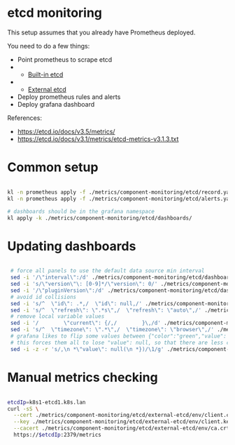 
# etcd monitoring

This setup assumes that you already have Prometheus deployed.

You need to do a few things:

- Point prometheus to scrape etcd
- - [Built-in etcd](./built-in-etcd/readme.md)
- - [External etcd](./external-etcd/readme.md)
- Deploy prometheus rules and alerts
- Deploy grafana dashboard

References:
- https://etcd.io/docs/v3.5/metrics/
- https://etcd.io/docs/v3.1/metrics/etcd-metrics-v3.1.3.txt

# Common setup

```bash

kl -n prometheus apply -f ./metrics/component-monitoring/etcd/record.yaml
kl -n prometheus apply -f ./metrics/component-monitoring/etcd/alerts.yaml

# dashboards should be in the grafana namespace
kl apply -k ./metrics/component-monitoring/etcd/dashboards/

```

# Updating dashboards

```bash

 # force all panels to use the default data source min interval
 sed -i '/\"interval\":/d' ./metrics/component-monitoring/etcd/dashboards/*.json
 sed -i 's/\"version\"\: [0-9]*/\"version\": 0/' ./metrics/component-monitoring/etcd/dashboards/*.json
 sed -i '/\"pluginVersion\":/d' ./metrics/component-monitoring/etcd/dashboards/*.json
 # avoid id collisions
 sed -i 's/^  \"id\": .*,/  \"id\": null,/' ./metrics/component-monitoring/etcd/dashboards/*.json
 sed -i 's/^  \"refresh\": \".*s\",/  \"refresh\": \"auto\",/' ./metrics/component-monitoring/etcd/dashboards/*.json
 # remove local variable values
 sed -i '/        \"current\": {/,/        }\,/d' ./metrics/component-monitoring/etcd/dashboards/*.json
 sed -i 's/^  \"timezone\": \".*\",/  \"timezone\": \"browser\",/' ./metrics/component-monitoring/etcd/dashboards/*.json
 # grafana likes to flip some values between {"color":"green","value": null} and {"color":"green"}
 # this forces them all to lose "value": null, so that there are less changes in commits
 sed -i -z -r 's/,\n *\"value\": null(\n *})/\1/g' ./metrics/component-monitoring/etcd/dashboards/*.json

```

# Manual metrics checking

```bash

etcdIp=k8s1-etcd1.k8s.lan
curl -sS \
  --cert ./metrics/component-monitoring/etcd/external-etcd/env/client.crt \
  --key ./metrics/component-monitoring/etcd/external-etcd/env/client.key \
  --cacert ./metrics/component-monitoring/etcd/external-etcd/env/ca.crt \
  https://$etcdIp:2379/metrics

```
